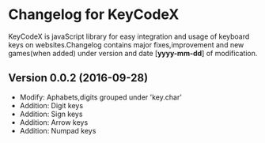 # Changelog for KeyCodeX
KeyCodeX is javaScript library for easy integration and usage of keyboard keys on websites.Changelog contains major fixes,improvement and new games(when added) under version and date [**yyyy-mm-dd**] of modification.

## Version 0.0.2 (2016-09-28)
- Modify: Aphabets,digits grouped under 'key.char'
- Addition: Digit keys
- Addition: Sign keys
- Addition: Arrow keys
- Addition: Numpad keys



